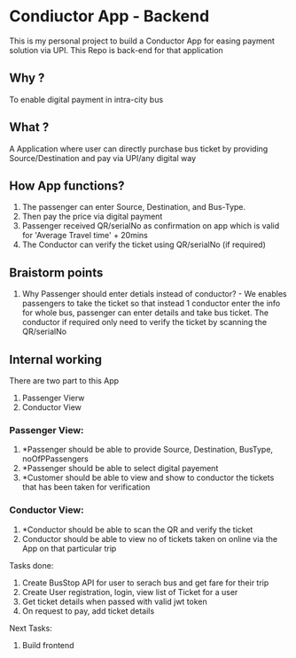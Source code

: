 # Condiuctor App - Backend
This is my personal project to build a Conductor App for easing payment solution via UPI. This Repo is back-end for that application

## Why ?
To enable digital payment in intra-city bus

## What ?
A Application where user can directly purchase bus ticket by providing Source/Destination and pay via UPI/any digital way

## How App functions?
1. The passenger can enter Source, Destination, and Bus-Type. 
2. Then pay the price via digital payment
3. Passenger received QR/serialNo as confirmation on app which is valid for 'Average Travel time' + 20mins
4. The Conductor can verify the ticket using QR/serialNo (if required)

## Braistorm points
1. Why Passenger should enter detials instead of conductor? - We enables passengers to take the ticket so that instead 1 conductor enter the info for whole bus, passenger can enter details and take bus ticket. The conductor if required only need to verify the ticket by scanning the QR/serialNo

## Internal working
There are two part to this App
1. Passenger Vierw
2. Conductor View

### Passenger View:
1. *Passenger should be able to provide Source, Destination, BusType, noOfPPassengers
2. *Passenger should be able to select digital payement
3. *Customer should be able to view and show to conductor the tickets that has been taken for verification

### Conductor View:
1. *Conductor should be able to scan the QR and verify the ticket
2. Conductor should be able to view no of tickets taken on online via the App on that particular trip

Tasks done:
1. Create BusStop API for user to serach bus and get fare for their trip
2. Create User registration, login, view list of Ticket for a user
3. Get ticket details when passed with valid jwt token
4. On request to pay, add ticket details

Next Tasks:
1. Build frontend
